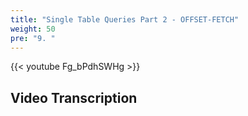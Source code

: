 ```yaml
---
title: "Single Table Queries Part 2 - OFFSET-FETCH"
weight: 50
pre: "9. "
---
```


{{< youtube Fg_bPdhSWHg >}}

## Video Transcription
